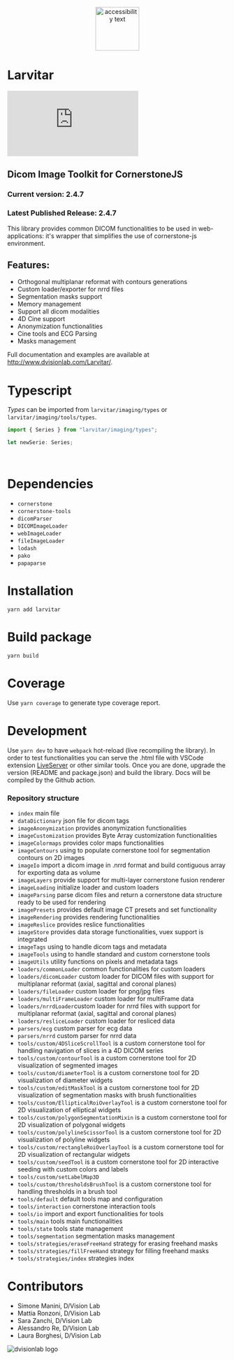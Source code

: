 <p align="center">
  <img src="https://assets.pokemon.com/assets/cms2/img/pokedex/full/246.png" width="100" title="hover text" alt="accessibility text">
</p>

# Larvitar

[![type-coverage](https://img.shields.io/badge/dynamic/json.svg?label=type-coverage&prefix=%E2%89%A5&suffix=%&query=$.typeCoverage.atLeast&uri=https%3A%2F%2Fraw.githubusercontent.com%2Fplantain-00%2Ftype-coverage%2Fmaster%2Fpackage.json)](https://github.com/dvisionlab/Larvitar)

## Dicom Image Toolkit for CornerstoneJS

### Current version: 2.4.7

### Latest Published Release: 2.4.7

This library provides common DICOM functionalities to be used in web-applications: it's wrapper that simplifies the use of cornerstone-js environment.

## Features:

- Orthogonal multiplanar reformat with contours generations
- Custom loader/exporter for nrrd files
- Segmentation masks support
- Memory management
- Support all dicom modalities
- 4D Cine support
- Anonymization functionalities
- Cine tools and ECG Parsing
- Masks management

Full documentation and examples are available at http://www.dvisionlab.com/Larvitar/.

# Typescript

_Types_ can be imported from `larvitar/imaging/types` or `larvitar/imaging/tools/types`.

```javascript
import { Series } from "larvitar/imaging/types";

let newSerie: Series;
```

<br>

# Dependencies

- `cornerstone`
- `cornerstone-tools`
- `dicomParser`
- `DICOMImageLoader`
- `webImageLoader`
- `fileImageLoader`
- `lodash`
- `pako`
- `papaparse`

# Installation

`yarn add larvitar`

# Build package

`yarn build`

# Coverage

Use `yarn coverage` to generate type coverage report.

# Development

Use `yarn dev` to have `webpack` hot-reload (live recompiling the library).
In order to test functionalities you can serve the .html file with VSCode extension [LiveServer](https://marketplace.visualstudio.com/items?itemName=ritwickdey.LiveServer) or other similar tools.
Once you are done, upgrade the version (README and package.json) and build the library. Docs will be compiled by the Github action.

### Repository structure

- `index` main file
- `dataDictionary` json file for dicom tags
- `imageAnonymization` provides anonymization functionalities
- `imageCustomization` provides Byte Array customization functionalities
- `imageColormaps` provides color maps functionalities
- `imageContours` using to populate cornerstone tool for segmentation contours on 2D images
- `imageIo` import a dicom image in .nrrd format and build contiguous array for exporting data as volume
- `imageLayers` provide support for multi-layer cornerstone fusion renderer
- `imageLoading` initialize loader and custom loaders
- `imageParsing` parse dicom files and return a cornerstone data structure ready to be used for rendering
- `imagePresets` provides default image CT presets and set functionality
- `imageRendering` provides rendering functionalities
- `imageReslice` provides reslice functionalities
- `imageStore` provides data storage functionalities, vuex support is integrated
- `imageTags` using to handle dicom tags and metadata
- `imageTools` using to handle standard and custom cornerstone tools
- `imageUtils` utility functions on pixels and metadata tags
- `loaders/commonLoader` common functionalities for custom loaders
- `loaders/dicomLoader` custom loader for DICOM files with support for multiplanar reformat (axial, sagittal and coronal planes)
- `loaders/fileLoader` custom loader for png/jpg files
- `loaders/multiFrameLoader` custom loader for multiFrame data
- `loaders/nrrdLoader`custom loader for nrrd files with support for multiplanar reformat (axial, sagittal and coronal planes)
- `loaders/resliceLoader` custom loader for resliced data
- `parsers/ecg` custom parser for ecg data
- `parsers/nrrd` custom parser for nrrd data
- `tools/custom/4DSliceScrollTool` is a custom cornerstone tool for handling navigation of slices in a 4D DICOM series
- `tools/custom/contourTool` is a custom cornerstone tool for 2D visualization of segmented images
- `tools/custom/diameterTool` is a custom cornerstone tool for 2D visualization of diameter widgets
- `tools/custom/editMaskTool` is a custom cornerstone tool for 2D visualization of segmentation masks with brush functionalities
- `tools/custom/EllipticalRoiOverlayTool` is a custom cornerstone tool for 2D visualization of elliptical widgets
- `tools/custom/polygonSegmentationMixin` is a custom cornerstone tool for 2D visualization of polygonal widgets
- `tools/custom/polylineScissorTool` is a custom cornerstone tool for 2D visualization of polyline widgets
- `tools/custom/rectangleRoiOverlayTool` is a custom cornerstone tool for 2D visualization of rectangular widgets
- `tools/custom/seedTool` is a custom cornerstone tool for 2D interactive seeding with custom colors and labels
- `tools/custom/setLabelMap3D`
- `tools/custom/thresholdsBrushTool` is a custom cornerstone tool for handling thresholds in a brush tool
- `tools/default` default tools map and configuration
- `tools/interaction` cornerstone interaction tools
- `tools/io` import and export functionalities for tools
- `tools/main` tools main functionalities
- `tools/state` tools state management
- `tools/segmentation` segmentation masks management
- `tools/strategies/eraseFreeHand` strategy for erasing freehand masks
- `tools/strategies/fillFreeHand` strategy for filling freehand masks
- `tools/strategies/index` strategies index

# Contributors

- Simone Manini, D/Vision Lab
- Mattia Ronzoni, D/Vision Lab
- Sara Zanchi, D/Vision Lab
- Alessandro Re, D/Vision Lab
- Laura Borghesi, D/Vision Lab

![dvisionlab logo](https://lh3.googleusercontent.com/drive-viewer/AEYmBYQvPIfnNH-G1zUhHRgNXQvwJjCj9wjyujJpepOCClMvOTrFQeksjWs78JPz82LsKzn8aVGvPyldZraajYyBNe1LdNGqbA=s2560)
